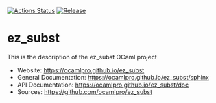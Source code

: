 
[![Actions Status](https://github.com/ocamlpro/ez_subst/workflows/Main%20Workflow/badge.svg)](https://github.com/ocamlpro/ez_subst/actions)
[![Release](https://img.shields.io/github/release/ocamlpro/ez_subst.svg)](https://github.com/ocamlpro/ez_subst/releases)

# ez_subst

This is the description
of the ez_subst OCaml project


* Website: https://ocamlpro.github.io/ez_subst
* General Documentation: https://ocamlpro.github.io/ez_subst/sphinx
* API Documentation: https://ocamlpro.github.io/ez_subst/doc
* Sources: https://github.com/ocamlpro/ez_subst
